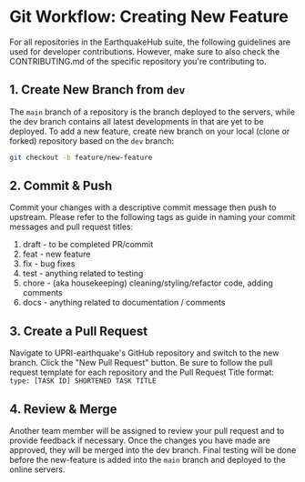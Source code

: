 # Git Workflow: Creating New Feature

For all repositories in the EarthquakeHub suite, the following guidelines are used for developer contributions. However, make sure to also check the CONTRIBUTING.md of the specific repository you're contributing to. 

## 1. Create New Branch from `dev`

The `main` branch of a repository is the branch deployed to the servers, while the dev branch contains all latest developments in that are yet to be deployed. To add a new feature, create new branch on your local (clone or forked) repository based on the `dev` branch:
```bash
git checkout -b feature/new-feature
```

## 2. Commit & Push

Commit your changes with a descriptive commit message then push to upstream. Please refer to the following tags as guide in naming your commit messages and pull request titles:
1. draft - to be completed PR/commit
2. feat - new feature
3. fix - bug fixes
4. test - anything related to testing
5. chore - (aka housekeeping) cleaning/styling/refactor code, adding comments
6. docs - anything related to documentation / comments

## 3. Create a Pull Request

Navigate to UPRI-earthquake's GitHub repository and switch to the new branch. Click the "New Pull Request" button. Be sure to follow the pull request template for each repository and the Pull Request Title format: `type: [TASK ID] SHORTENED TASK TITLE`

## 4. Review & Merge

Another team member will be assigned to review your pull request and to provide feedback if necessary. Once the changes you have made are approved, they will be merged into the dev branch. Final testing will be done before the new-feature is added into the `main` branch and deployed to the online servers. 
